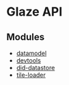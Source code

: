 # Glaze API

## Modules

- [datamodel](modules/datamodel.md)
- [devtools](modules/devtools.md)
- [did-datastore](modules/did_datastore.md)
- [tile-loader](modules/tile_loader.md)
